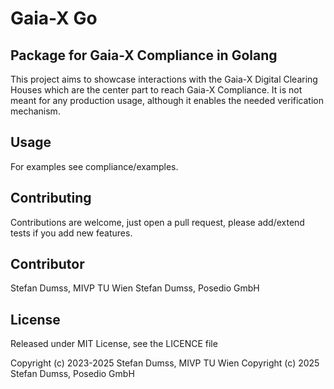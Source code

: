 # Gaia-X Go

## Package for Gaia-X Compliance in Golang

This project aims to showcase interactions with the Gaia-X Digital Clearing Houses which are the center part to reach Gaia-X Compliance.
It is not meant for any production usage, although it enables the needed verification mechanism. 

## Usage

For examples see compliance/examples.


## Contributing
Contributions are welcome, just open a pull request, please add/extend tests if you add new features.

## Contributor
Stefan Dumss, MIVP TU Wien
Stefan Dumss, Posedio GmbH

## License
Released under MIT License, see the LICENCE file


Copyright (c) 2023-2025 Stefan Dumss, MIVP TU Wien
Copyright (c) 2025 Stefan Dumss, Posedio GmbH



